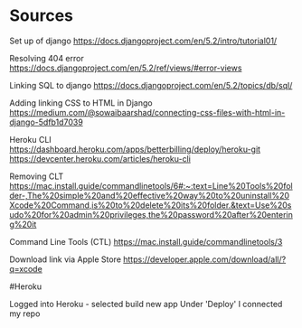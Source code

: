 # Sources

Set up of django
https://docs.djangoproject.com/en/5.2/intro/tutorial01/

Resolving 404 error
https://docs.djangoproject.com/en/5.2/ref/views/#error-views

Linking SQL to django
https://docs.djangoproject.com/en/5.2/topics/db/sql/

Adding linking CSS to HTML in Django
https://medium.com/@sowaibaarshad/connecting-css-files-with-html-in-django-5dfb1d7039

Heroku CLI
https://dashboard.heroku.com/apps/betterbilling/deploy/heroku-git
https://devcenter.heroku.com/articles/heroku-cli

Removing CLT
https://mac.install.guide/commandlinetools/6#:~:text=Line%20Tools%20folder-,The%20simple%20and%20effective%20way%20to%20uninstall%20Xcode%20Command,is%20to%20delete%20its%20folder.&text=Use%20sudo%20for%20admin%20privileges,the%20password%20after%20entering%20it 

Command Line Tools (CTL)
https://mac.install.guide/commandlinetools/3

Download link via Apple Store
https://developer.apple.com/download/all/?q=xcode


#Heroku 

Logged into Heroku - selected build new app
Under 'Deploy' I connected my repo

